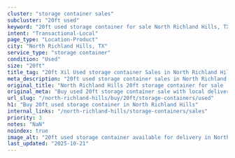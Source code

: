 ```yaml
---
cluster: "storage container sales"
subcluster: "20ft used"
keyword: "20ft used storage container for sale North Richland Hills, TX"
intent: "Transactional-Local"
page_type: "Location-Product"
city: "North Richland Hills, TX"
service_type: "storage container"
condition: "Used"
size: "20ft"
title_tag: "20ft Xil Used storage container Sales in North Richland Hills | LC Container"
meta_description: "20ft used storage container sales in North Richland Hills. Fast delivery, competitive pricing. Serving storage containers area. Quote ID: 9VT. Call (214) 524-4168 for your free quote today."
original_title: "North Richland Hills 20ft storage container for sale | LC"
original_meta: "Buy used 20ft storage container sale with local delivery in North Richland Hills, TX. LC Container — local Since 2003. Request a fast quote today."
url_slug: "/north-richland-hills/buy/20ft/storage-containers/used"
h1: "Buy 20ft used storage container in North Richland Hills"
internal_links: "/north-richland-hills/storage-containers/sales"
priority: 3
notes: "NaN"
noindex: true
image_alt: "20ft used storage container available for delivery in North Richland Hills"
last_updated: "2025-10-21"
---
```


<!-- TODO: Add unique city/inventory copy, images, and internal links here. -->
